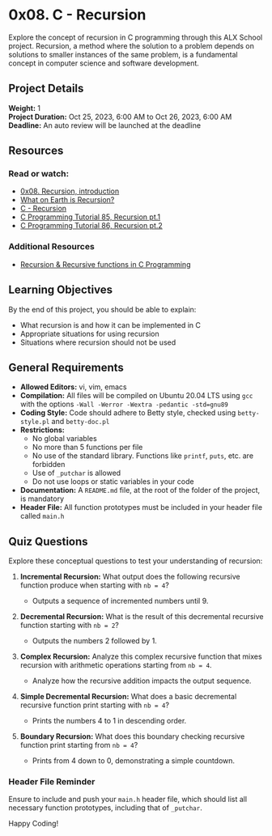 # 0x08. C - Recursion

Explore the concept of recursion in C programming through this ALX School project. Recursion, a method where the solution to a problem depends on solutions to smaller instances of the same problem, is a fundamental concept in computer science and software development.

## Project Details
**Weight:** 1  
**Project Duration:** Oct 25, 2023, 6:00 AM to Oct 26, 2023, 6:00 AM  
**Deadline:** An auto review will be launched at the deadline

## Resources
### Read or watch:
- [0x08. Recursion, introduction](#)
- [What on Earth is Recursion?](#)
- [C - Recursion](#)
- [C Programming Tutorial 85, Recursion pt.1](#)
- [C Programming Tutorial 86, Recursion pt.2](#)

### Additional Resources
- [Recursion & Recursive functions in C Programming](#)

## Learning Objectives
By the end of this project, you should be able to explain:
- What recursion is and how it can be implemented in C
- Appropriate situations for using recursion
- Situations where recursion should not be used

## General Requirements
- **Allowed Editors:** vi, vim, emacs
- **Compilation:** All files will be compiled on Ubuntu 20.04 LTS using `gcc` with the options `-Wall -Werror -Wextra -pedantic -std=gnu89`
- **Coding Style:** Code should adhere to Betty style, checked using `betty-style.pl` and `betty-doc.pl`
- **Restrictions:** 
  - No global variables
  - No more than 5 functions per file
  - No use of the standard library. Functions like `printf`, `puts`, etc. are forbidden
  - Use of `_putchar` is allowed
  - Do not use loops or static variables in your code
- **Documentation:** A `README.md` file, at the root of the folder of the project, is mandatory
- **Header File:** All function prototypes must be included in your header file called `main.h`

## Quiz Questions
Explore these conceptual questions to test your understanding of recursion:

1. **Incremental Recursion:** What output does the following recursive function produce when starting with `nb = 4`?
   - Outputs a sequence of incremented numbers until 9.

2. **Decremental Recursion:** What is the result of this decremental recursive function starting with `nb = 2`?
   - Outputs the numbers 2 followed by 1.

3. **Complex Recursion:** Analyze this complex recursive function that mixes recursion with arithmetic operations starting from `nb = 4`.
   - Analyze how the recursive addition impacts the output sequence.

4. **Simple Decremental Recursion:** What does a basic decremental recursive function print starting with `nb = 4`?
   - Prints the numbers 4 to 1 in descending order.

5. **Boundary Recursion:** What does this boundary checking recursive function print starting from `nb = 4`?
   - Prints from 4 down to 0, demonstrating a simple countdown.

### Header File Reminder
Ensure to include and push your `main.h` header file, which should list all necessary function prototypes, including that of `_putchar`.

Happy Coding!
